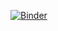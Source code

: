 [![Binder](https://mybinder.org/badge_logo.svg)](https://mybinder.org/v2/gh/twiisker/paillier/HEAD)
